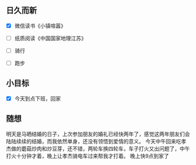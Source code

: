 ## 日久而新
- [x] 微信读书《小镇喧嚣》
- [ ] 纸质阅读《中国国家地理江苏》
- [ ] 骑行
- [ ] 跑步


## 小目标
- [x] 今天到点下班，回家

## 随想
明天是马晒结婚的日子，上次参加朋友的婚礼已经快两年了，感觉这两年朋友们会陆陆续续的结婚，而我依然单身，还没有领悟到爱情的意义。
今天中午回来吃孝杰做的蘑菇炒肉和炒豆芽，还不错，两轮车换四轮车，车子打火又出问题了，中午打火十分钟才着，晚上让孝杰骑电车过来帮我才打着。
晚上快9点到家了